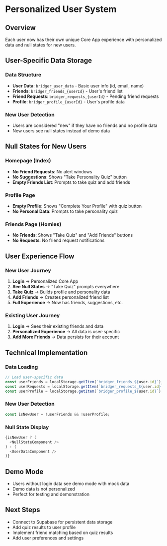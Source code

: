 # Personalized User System

## Overview
Each user now has their own unique Core App experience with personalized data and null states for new users.

## User-Specific Data Storage

### Data Structure
- **User Data**: `bridger_user_data` - Basic user info (id, email, name)
- **Friends**: `bridger_friends_{userId}` - User's friend list
- **Friend Requests**: `bridger_requests_{userId}` - Pending friend requests
- **Profile**: `bridger_profile_{userId}` - User's profile data

### New User Detection
- Users are considered "new" if they have no friends and no profile data
- New users see null states instead of demo data

## Null States for New Users

### Homepage (Index)
- **No Friend Requests**: No alert windows
- **No Suggestions**: Shows "Take Personality Quiz" button
- **Empty Friends List**: Prompts to take quiz and add friends

### Profile Page
- **Empty Profile**: Shows "Complete Your Profile" with quiz button
- **No Personal Data**: Prompts to take personality quiz

### Friends Page (Homies)
- **No Friends**: Shows "Take Quiz" and "Add Friends" buttons
- **No Requests**: No friend request notifications

## User Experience Flow

### New User Journey
1. **Login** → Personalized Core App
2. **See Null States** → "Take Quiz" prompts everywhere
3. **Take Quiz** → Builds profile and personality data
4. **Add Friends** → Creates personalized friend list
5. **Full Experience** → Now has friends, suggestions, etc.

### Existing User Journey
1. **Login** → Sees their existing friends and data
2. **Personalized Experience** → All data is user-specific
3. **Add More Friends** → Data persists for their account

## Technical Implementation

### Data Loading
```javascript
// Load user-specific data
const userFriends = localStorage.getItem(`bridger_friends_${user.id}`);
const userRequests = localStorage.getItem(`bridger_requests_${user.id}`);
const userProfile = localStorage.getItem(`bridger_profile_${user.id}`);
```

### New User Detection
```javascript
const isNewUser = !userFriends && !userProfile;
```

### Null State Display
```javascript
{isNewUser ? (
  <NullStateComponent />
) : (
  <UserDataComponent />
)}
```

## Demo Mode
- Users without login data see demo mode with mock data
- Demo data is not personalized
- Perfect for testing and demonstration

## Next Steps
- Connect to Supabase for persistent data storage
- Add quiz results to user profile
- Implement friend matching based on quiz results
- Add user preferences and settings 